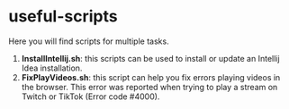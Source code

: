 # useful-scripts
Here you will find scripts for multiple tasks.

01. **InstallIntellij.sh**: this scripts can be used to install or update an Intellij Idea installation.
02. **FixPlayVideos.sh**: this script can help you fix errors playing videos in the browser. This error was reported when trying to play a stream on Twitch or TikTok (Error code #4000).
